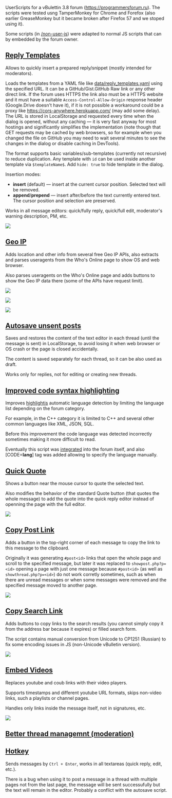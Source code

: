 UserScripts for a vBulettin 3.8 forum (https://programmersforum.ru). The scripts were tested usng TamperMonkey for Chrome and Forefox (also earlier GreaseMonkey but it became broken after Firefox 57 and we stoped using it).

Some scripts (in [/non-user-js](/non-user-js)) were adapted to normal JS scripts that can by embedded by the forum owner.

## [Reply Templates](https://github.com/AlexP11223/ProgForumRuUserscripts/blob/master/pf_reply_templates.user.js)

Allows to quickly insert a prepared reply/snippet (mostly intended for moderators).

Loads the templates from  a YAML file like [data/reply_templates.yaml](data/reply_templates.yaml) using the specified URL. It can be a GitHub/Gist.GitHub Raw link or any other direct link. If the forum uses HTTPS the link also must be a HTTPS website and it must have a suitable `Access-Control-Allow-Origin` response header (Google.Drive doesn't have it), if it is not possible a workaround could be a proxy like https://cors-anywhere.herokuapp.com/ (may add some delay). The URL is stored in LocalStorage and requested every time when the dialog is opened, without any caching — it is very fast anyway for most hostings and significantly simplifies the implementation (note though that GET requests may be cached by web browsers, so for example when you changed the file on GitHub you may need to wait several minutes to see the changes in the dialog or disable caching in DevTools).

The format supports basic variables/sub-templates (currently not recursive) to reduce duplication. Any template with `id` can be used inside another template via `$templateName$`. Add `hide: true` to hide template in the dialog.

Insertion modes:

- **insert** (default) — insert at the current cursor position. Selected text will be removed.
- **append**/**prepend** — insert after/before the text currently entered text. The cursor position and selection are preserved.

Works in all message editors: quick/fully reply, quick/full edit, moderator's warning description, PM, etc.

[![](https://i.imgur.com/kxsByur.png)](https://www.youtube.com/watch?v=siXSBz3qQRY)

## [Geo IP](https://github.com/AlexP11223/ProgForumRuUserscripts/blob/master/pf_geoip.user.js)

Adds location and other info from several free Geo IP APIs, also extracts and parses useragents from the Who's Online page to show OS and web browser.

Also parses useragents on the Who's Online page and adds buttons to show the Geo IP data there (some of the APIs have request limit).

![](https://i.imgur.com/9SXBAUr.png)

![](https://i.imgur.com/iWoKlxZ.png)

![](https://i.imgur.com/T89fQs4.png)

## [Autosave unsent posts](https://github.com/AlexP11223/ProgForumRuUserscripts/blob/master/pf_post_autosave.user.js)

Saves and restores the content of the text editor in each thread (until the message is sent) in LocalStorage, to avoid losing it when web browser or OS crash or the page is closed accidentally.

The content is saved separately for each thread, so it can be also used as draft.

Works only for replies, not for editing or creating new threads.

## [Improved code syntax highlighting](https://github.com/AlexP11223/ProgForumRuUserscripts/blob/master/pf_code_highlighter.user.js)

Improves [highlightjs](https://highlightjs.org/) automatic language detection by limiting the language list depending on the forum category.

For example, in the C++ category it is limited to C++ and several other common languages like XML, JSON, SQL.

Before this improvement the code language was detected incorrectly sometimes making it more difficult to read.

Eventually this script was [integrated](https://github.com/AlexP11223/ProgForumRuUserscripts/blob/master/non-user-js/highlight/code_highlighter.js) into the forum itself, and also [CODE=**lang**] tag was added allowing to specify the language manually.

## [Quick Quote](https://github.com/AlexP11223/ProgForumRuUserscripts/blob/master/pf_quick_quote.user.js)

Shows a button near the mouse cursor to quote the selected text.

Also modifies the behavior of the standard Quote button (that quotes the whole message) to add the quote into the quick reply editor instead of openning the page with the full editor.

![](https://i.imgur.com/ENQQHwx.gif)

## [Copy Post Link](https://github.com/AlexP11223/ProgForumRuUserscripts/blob/master/pf_post_link.user.js)

Adds a button in the top-right corner of each message to copy the link to this message to the clipboard.

Originally it was generating `#post<id>` links that open the whole page and scroll to the specified message, but later it was replaced to `showpost.php?p=<id>` opening a page with just one message because `#post<id>` (as well as `showthread.php?p=<id>`) do not work corretly sometimes, such as when there are unread messages or when some messages were removed and the specified message moved to another page.

![](https://i.imgur.com/xIf912s.png)

## [Copy Search Link](https://github.com/AlexP11223/ProgForumRuUserscripts/blob/master/pf_search_link.user.js)

Adds buttons to copy links to the search results (you cannot simply copy it from the address bar because it expires) or filled search form.

The script contains manual conversion from Unicode to CP1251 (Russian) to fix some encoding issues in JS (non-Unicode vBulletin version).

![](https://i.imgur.com/Gob6uug.png)

## [Embed Videos](https://github.com/AlexP11223/ProgForumRuUserscripts/blob/master/pf_video_embed.user.js)

Replaces youtube and coub links with their video players.

Supports timestamps and different youtube URL formats, skips non-video links, such a playlists or channel pages.

Handles only links inside the message itself, not in signatures, etc.

![](https://i.imgur.com/GD9iTY8.png)

## [Better thread managemnt (moderation)](https://github.com/AlexP11223/ProgForumRuUserscripts/blob/master/pf_fast_thread_management.user.js)

## [Hotkey](https://github.com/AlexP11223/ProgForumRuUserscripts/blob/master/pf_hotkey.user.js)

Sends messages by `Ctrl + Enter`, works in all textareas (quick reply, edit, etc.).

There is a bug when using it to post a message in a thread with multiple pages not from the last page, the message will be sent successufully but the text will remain in the editor. Probably a conflict with the autosave script.
